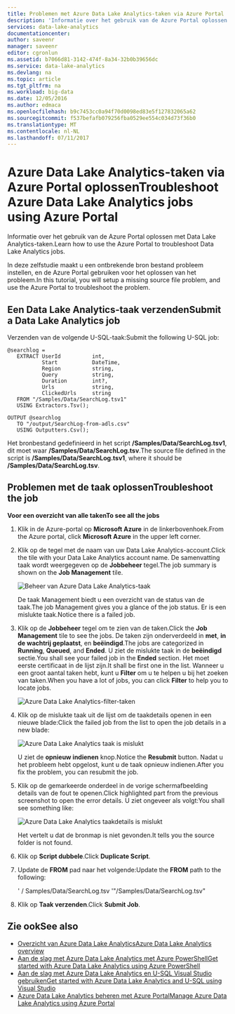 ```yaml
---
title: Problemen met Azure Data Lake Analytics-taken via Azure Portal | Microsoft Docs
description: 'Informatie over het gebruik van de Azure Portal oplossen met Data Lake Analytics-taken. '
services: data-lake-analytics
documentationcenter: 
author: saveenr
manager: saveenr
editor: cgronlun
ms.assetid: b7066d81-3142-474f-8a34-32b0b39656dc
ms.service: data-lake-analytics
ms.devlang: na
ms.topic: article
ms.tgt_pltfrm: na
ms.workload: big-data
ms.date: 12/05/2016
ms.author: edmaca
ms.openlocfilehash: b9c7453cc0a94f70d0098ed83e5f127832065a62
ms.sourcegitcommit: f537befafb079256fba0529ee554c034d73f36b0
ms.translationtype: MT
ms.contentlocale: nl-NL
ms.lasthandoff: 07/11/2017
---
```

# <a name="troubleshoot-azure-data-lake-analytics-jobs-using-azure-portal"></a><span data-ttu-id="216ee-103">Azure Data Lake Analytics-taken via Azure Portal oplossen</span><span class="sxs-lookup"><span data-stu-id="216ee-103">Troubleshoot Azure Data Lake Analytics jobs using Azure Portal</span></span>
<span data-ttu-id="216ee-104">Informatie over het gebruik van de Azure Portal oplossen met Data Lake Analytics-taken.</span><span class="sxs-lookup"><span data-stu-id="216ee-104">Learn how to use the Azure Portal to troubleshoot Data Lake Analytics jobs.</span></span>

<span data-ttu-id="216ee-105">In deze zelfstudie maakt u een ontbrekende bron bestand probleem instellen, en de Azure Portal gebruiken voor het oplossen van het probleem.</span><span class="sxs-lookup"><span data-stu-id="216ee-105">In this tutorial, you will setup a missing source file problem, and use the Azure Portal to troubleshoot the problem.</span></span>

## <a name="submit-a-data-lake-analytics-job"></a><span data-ttu-id="216ee-106">Een Data Lake Analytics-taak verzenden</span><span class="sxs-lookup"><span data-stu-id="216ee-106">Submit a Data Lake Analytics job</span></span>

<span data-ttu-id="216ee-107">Verzenden van de volgende U-SQL-taak:</span><span class="sxs-lookup"><span data-stu-id="216ee-107">Submit the following U-SQL job:</span></span>

```
@searchlog =
   EXTRACT UserId          int,
           Start           DateTime,
           Region          string,
           Query           string,
           Duration        int?,
           Urls            string,
           ClickedUrls     string
   FROM "/Samples/Data/SearchLog.tsv1"
   USING Extractors.Tsv();

OUTPUT @searchlog   
   TO "/output/SearchLog-from-adls.csv"
   USING Outputters.Csv();
```
    
<span data-ttu-id="216ee-108">Het bronbestand gedefinieerd in het script **/Samples/Data/SearchLog.tsv1**, dit moet waar **/Samples/Data/SearchLog.tsv**.</span><span class="sxs-lookup"><span data-stu-id="216ee-108">The source file defined in the script is **/Samples/Data/SearchLog.tsv1**, where it should be **/Samples/Data/SearchLog.tsv**.</span></span>


## <a name="troubleshoot-the-job"></a><span data-ttu-id="216ee-109">Problemen met de taak oplossen</span><span class="sxs-lookup"><span data-stu-id="216ee-109">Troubleshoot the job</span></span>

<span data-ttu-id="216ee-110">**Voor een overzicht van alle taken**</span><span class="sxs-lookup"><span data-stu-id="216ee-110">**To see all the jobs**</span></span>

1. <span data-ttu-id="216ee-111">Klik in de Azure-portal op **Microsoft Azure** in de linkerbovenhoek.</span><span class="sxs-lookup"><span data-stu-id="216ee-111">From the Azure portal, click **Microsoft Azure** in the upper left corner.</span></span>
2. <span data-ttu-id="216ee-112">Klik op de tegel met de naam van uw Data Lake Analytics-account.</span><span class="sxs-lookup"><span data-stu-id="216ee-112">Click the tile with your Data Lake Analytics account name.</span></span>  <span data-ttu-id="216ee-113">De samenvatting taak wordt weergegeven op de **Jobbeheer** tegel.</span><span class="sxs-lookup"><span data-stu-id="216ee-113">The job summary is shown on the **Job Management** tile.</span></span>

    ![Beheer van Azure Data Lake Analytics-taak](./media/data-lake-analytics-monitor-and-troubleshoot-tutorial/data-lake-analytics-job-management.png)

    <span data-ttu-id="216ee-115">De taak Management biedt u een overzicht van de status van de taak.</span><span class="sxs-lookup"><span data-stu-id="216ee-115">The job Management gives you a glance of the job status.</span></span> <span data-ttu-id="216ee-116">Er is een mislukte taak.</span><span class="sxs-lookup"><span data-stu-id="216ee-116">Notice there is a failed job.</span></span>
3. <span data-ttu-id="216ee-117">Klik op de **Jobbeheer** tegel om te zien van de taken.</span><span class="sxs-lookup"><span data-stu-id="216ee-117">Click the **Job Management** tile to see the jobs.</span></span> <span data-ttu-id="216ee-118">De taken zijn onderverdeeld in **met**, **in de wachtrij geplaatst**, en **beëindigd**.</span><span class="sxs-lookup"><span data-stu-id="216ee-118">The jobs are categorized in **Running**, **Queued**, and **Ended**.</span></span> <span data-ttu-id="216ee-119">U ziet de mislukte taak in de **beëindigd** sectie.</span><span class="sxs-lookup"><span data-stu-id="216ee-119">You shall see your failed job in the **Ended** section.</span></span> <span data-ttu-id="216ee-120">Het moet eerste certificaat in de lijst zijn.</span><span class="sxs-lookup"><span data-stu-id="216ee-120">It shall be first one in the list.</span></span> <span data-ttu-id="216ee-121">Wanneer u een groot aantal taken hebt, kunt u **Filter** om u te helpen u bij het zoeken van taken.</span><span class="sxs-lookup"><span data-stu-id="216ee-121">When you have a lot of jobs, you can click **Filter** to help you to locate jobs.</span></span>

    ![Azure Data Lake Analytics-filter-taken](./media/data-lake-analytics-monitor-and-troubleshoot-tutorial/data-lake-analytics-filter-jobs.png)
4. <span data-ttu-id="216ee-123">Klik op de mislukte taak uit de lijst om de taakdetails openen in een nieuwe blade:</span><span class="sxs-lookup"><span data-stu-id="216ee-123">Click the failed job from the list to open the job details in a new blade:</span></span>

    ![Azure Data Lake Analytics taak is mislukt](./media/data-lake-analytics-monitor-and-troubleshoot-tutorial/data-lake-analytics-failed-job.png)

    <span data-ttu-id="216ee-125">U ziet de **opnieuw indienen** knop.</span><span class="sxs-lookup"><span data-stu-id="216ee-125">Notice the **Resubmit** button.</span></span> <span data-ttu-id="216ee-126">Nadat u het probleem hebt opgelost, kunt u de taak opnieuw indienen.</span><span class="sxs-lookup"><span data-stu-id="216ee-126">After you fix the problem, you can resubmit the job.</span></span>
5. <span data-ttu-id="216ee-127">Klik op de gemarkeerde onderdeel in de vorige schermafbeelding details van de fout te openen.</span><span class="sxs-lookup"><span data-stu-id="216ee-127">Click highlighted part from the previous screenshot to open the error details.</span></span>  <span data-ttu-id="216ee-128">U ziet ongeveer als volgt:</span><span class="sxs-lookup"><span data-stu-id="216ee-128">You shall see something like:</span></span>

    ![Azure Data Lake Analytics taakdetails is mislukt](./media/data-lake-analytics-monitor-and-troubleshoot-tutorial/data-lake-analytics-failed-job-details.png)

    <span data-ttu-id="216ee-130">Het vertelt u dat de bronmap is niet gevonden.</span><span class="sxs-lookup"><span data-stu-id="216ee-130">It tells you the source folder is not found.</span></span>
6. <span data-ttu-id="216ee-131">Klik op **Script dubbele**.</span><span class="sxs-lookup"><span data-stu-id="216ee-131">Click **Duplicate Script**.</span></span>
7. <span data-ttu-id="216ee-132">Update de **FROM** pad naar het volgende:</span><span class="sxs-lookup"><span data-stu-id="216ee-132">Update the **FROM** path to the following:</span></span>

    <span data-ttu-id="216ee-133">' / Samples/Data/SearchLog.tsv '</span><span class="sxs-lookup"><span data-stu-id="216ee-133">"/Samples/Data/SearchLog.tsv"</span></span>
8. <span data-ttu-id="216ee-134">Klik op **Taak verzenden**.</span><span class="sxs-lookup"><span data-stu-id="216ee-134">Click **Submit Job**.</span></span>

## <a name="see-also"></a><span data-ttu-id="216ee-135">Zie ook</span><span class="sxs-lookup"><span data-stu-id="216ee-135">See also</span></span>
* [<span data-ttu-id="216ee-136">Overzicht van Azure Data Lake Analytics</span><span class="sxs-lookup"><span data-stu-id="216ee-136">Azure Data Lake Analytics overview</span></span>](data-lake-analytics-overview.md)
* [<span data-ttu-id="216ee-137">Aan de slag met Azure Data Lake Analytics met Azure PowerShell</span><span class="sxs-lookup"><span data-stu-id="216ee-137">Get started with Azure Data Lake Analytics using Azure PowerShell</span></span>](data-lake-analytics-get-started-powershell.md)
* [<span data-ttu-id="216ee-138">Aan de slag met Azure Data Lake Analytics en U-SQL Visual Studio gebruiken</span><span class="sxs-lookup"><span data-stu-id="216ee-138">Get started with Azure Data Lake Analytics and U-SQL using Visual Studio</span></span>](data-lake-analytics-u-sql-get-started.md)
* [<span data-ttu-id="216ee-139">Azure Data Lake Analytics beheren met Azure Portal</span><span class="sxs-lookup"><span data-stu-id="216ee-139">Manage Azure Data Lake Analytics using Azure Portal</span></span>](data-lake-analytics-manage-use-portal.md)
